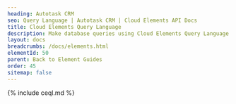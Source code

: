```yaml
---
heading: Autotask CRM
seo: Query Language | Autotask CRM | Cloud Elements API Docs
title: Cloud Elements Query Language
description: Make database queries using Cloud Elements Query Language.
layout: docs
breadcrumbs: /docs/elements.html
elementId: 50
parent: Back to Element Guides
order: 45
sitemap: false
---
```


{% include ceql.md %}
